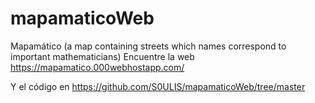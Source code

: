 # mapamaticoWeb
Mapamático (a map containing streets which names correspond to important mathematicians) 
Encuentre la web https://mapamatico.000webhostapp.com/

Y el código en https://github.com/S0ULIS/mapamaticoWeb/tree/master
